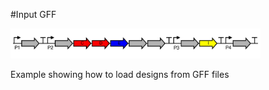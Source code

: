 #Input GFF

<img src="input_gff.png" width="400px"/>

Example showing how to load designs from GFF files
